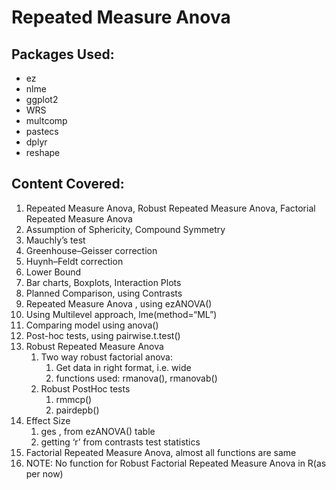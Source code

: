 Repeated Measure Anova
================

## **Packages Used:**

  - ez
  - nlme
  - ggplot2
  - WRS
  - multcomp
  - pastecs
  - dplyr
  - reshape

## **Content Covered:**

1.  Repeated Measure Anova, Robust Repeated Measure Anova, Factorial
    Repeated Measure Anova
2.  Assumption of Sphericity, Compound Symmetry
3.  Mauchly’s test
4.  Greenhouse–Geisser correction
5.  Huynh–Feldt correction
6.  Lower Bound
7.  Bar charts, Boxplots, Interaction Plots
8.  Planned Comparison, using Contrasts
9.  Repeated Measure Anova , using ezANOVA()
10. Using Multilevel approach, lme(method=“ML”)
11. Comparing model using anova()
12. Post-hoc tests, using pairwise.t.test()
13. Robust Repeated Measure Anova
    1.  Two way robust factorial anova:
        1.  Get data in right format, i.e. wide
        2.  functions used: rmanova(), rmanovab()
    2.  Robust PostHoc tests
        1.  rmmcp()
        2.  pairdepb()
14. Effect Size
    1.  ges , from ezANOVA() table
    2.  getting ‘r’ from contrasts test statistics
15. Factorial Repeated Measure Anova, almost all functions are same
16. NOTE: No function for Robust Factorial Repeated Measure Anova in
    R(as per now)

